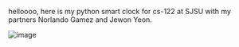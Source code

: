 helloooo,
here is my python smart clock for cs-122 at SJSU with my partners Norlando Gamez and Jewon Yeon.



![image](https://github.com/user-attachments/assets/91e2266a-8698-48bd-8547-2990ff1d75be)
